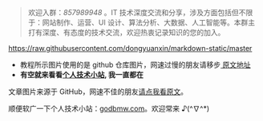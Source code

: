 > 欢迎入群：_857989948_ 。IT 技术深度交流和分享，涉及方面包括但不限于：网站制作、运营、UI 设计、算法分析、大数据、人工智能等。本群主打有深度、有态度的技术交流，欢迎热衷记录知识的您的加入。

https://raw.githubusercontent.com/dongyuanxin/markdown-static/master

- 教程所示图片使用的是 github 仓库图片，网速过慢的朋友请移步[ 原文地址 ](https://godbmw.com/passage/49)
- **有空就来看看[个人技术小站](https://godbmw.com), 我一直都在**

文章图片来源于 GitHub，网速不佳的朋友[请点我看原文](https://godbmw.com/passage/54)。

顺便软广一下个人技术小站：[godbmw.com](https://godbmw.com)。欢迎常来 ♪\(^∇^\*\)
